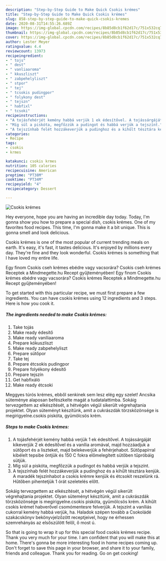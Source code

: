 ```yaml
---
description: "Step-by-Step Guide to Make Quick Csokis krémes"
title: "Step-by-Step Guide to Make Quick Csokis krémes"
slug: 858-step-by-step-guide-to-make-quick-csokis-kremes
date: 2020-08-31T14:55:26.689Z
image: https://img-global.cpcdn.com/recipes/8b85d8cb1f62d17c/751x532cq70/csokis-kremes-recept-foto.jpg
thumbnail: https://img-global.cpcdn.com/recipes/8b85d8cb1f62d17c/751x532cq70/csokis-kremes-recept-foto.jpg
cover: https://img-global.cpcdn.com/recipes/8b85d8cb1f62d17c/751x532cq70/csokis-kremes-recept-foto.jpg
author: Lester Meyer
ratingvalue: 4.4
reviewcount: 13973
recipeingredient:
- " tojs"
- " dest"
- " vanliaaroma"
- " kkuszliszt"
- " zabpehelyliszt"
- " stpor"
- " tej"
- " tcsokis pudingpor"
- " folykony dest"
- " tejszn"
- " habfixl"
- " tcsoki"
recipeinstructions:
- "A tojásfehérjét kemény habbá verjük 1 ek édesítővel. A tojássárgáját kikeverjük 2 ek édesítővel és a vanília aromával, majd hozzáadjuk a sütőport és a liszteket, majd belekeverjük a fehérjehabot. Sütőpapírral kibélelt tepsibe öntjük és 150 C fokra előmelegített sütőben tűpróbáig sütjük."
- "Míg sül a piskóta, megfőzzük a pudingot és habbá verjük a tejszínt."
- "A tejszínhab felét hozzákeverjük a pudinghoz és a kihűlt tésztára kenjük. A maradék tejszínhabot a csokis krémre kenjük és étcsokit reszelünk rá. Hűtőben pihentetjük 1 órát szeletelés előtt."
categories:
- Recipe
tags:
- csokis
- krmes

katakunci: csokis krmes 
nutrition: 105 calories
recipecuisine: American
preptime: "PT38M"
cooktime: "PT34M"
recipeyield: "4"
recipecategory: Dessert

---
```



![Csokis krémes](https://img-global.cpcdn.com/recipes/8b85d8cb1f62d17c/751x532cq70/csokis-kremes-recept-foto.jpg)

Hey everyone, hope you are having an incredible day today. Today, I'm gonna show you how to prepare a special dish, csokis krémes. One of my favorites food recipes. This time, I'm gonna make it a bit unique. This is gonna smell and look delicious.

Csokis krémes is one of the most popular of current trending meals on earth. It's easy, it's fast, it tastes delicious. It's enjoyed by millions every day. They're fine and they look wonderful. Csokis krémes is something that I have loved my entire life.

Egy finom Csokis cseh krémes ebédre vagy vacsorára? Csokis cseh krémes Receptek a Mindmegette.hu Recept gyűjteményében! Egy finom Csokis krémes ebédre vagy vacsorára? Csokis krémes Receptek a Mindmegette.hu Recept gyűjteményében!


To get started with this particular recipe, we must first prepare a few ingredients. You can have csokis krémes using 12 ingredients and 3 steps. Here is how you cook it.

<!--inarticleads1-->

##### The ingredients needed to make Csokis krémes:

1. Take  tojás
1. Make ready  édesítő
1. Make ready  vaníliaaroma
1. Prepare  kókuszliszt
1. Make ready  zabpehelyliszt
1. Prepare  sütőpor
1. Take  tej
1. Prepare  étcsokis pudingpor
1. Prepare  folyékony édesítő
1. Prepare  tejszín
1. Get  habfixáló
1. Make ready  étcsoki


Meggyes túrós krémes, ebből senkinek sem lesz elég egy szelet! Ancsika süteménye alaposan befészkelte magát a tudatalattimba. Sokáig tervezgettem az elkészítését, a hétvégén végül sikerült végrehajtania projektet. Olyan süteményt készítünk, amit a cukrászdák törzsközönsége is megirigyelne.csokis piskóta, gyümölcsös krém. 

<!--inarticleads2-->

##### Steps to make Csokis krémes:

1. A tojásfehérjét kemény habbá verjük 1 ek édesítővel. A tojássárgáját kikeverjük 2 ek édesítővel és a vanília aromával, majd hozzáadjuk a sütőport és a liszteket, majd belekeverjük a fehérjehabot. Sütőpapírral kibélelt tepsibe öntjük és 150 C fokra előmelegített sütőben tűpróbáig sütjük.
1. Míg sül a piskóta, megfőzzük a pudingot és habbá verjük a tejszínt.
1. A tejszínhab felét hozzákeverjük a pudinghoz és a kihűlt tésztára kenjük. A maradék tejszínhabot a csokis krémre kenjük és étcsokit reszelünk rá. Hűtőben pihentetjük 1 órát szeletelés előtt.


Sokáig tervezgettem az elkészítését, a hétvégén végül sikerült végrehajtania projektet. Olyan süteményt készítünk, amit a cukrászdák törzsközönsége is megirigyelne.csokis piskóta, gyümölcsös krém. A kihűlt csokis krémet habverővel csomómentesre felverjük. A tejszínt a vaníliás cukorral kemény habbá verjük, ha. Haladok szépen tovább a Csokoládé szakácskönyv bekönyvjelzőzött receptjeivel, hogy ne érhessen szemrehányás az elsőszülött felől, ő most ú. 

So that is going to wrap it up for this special food csokis krémes recipe. Thank you very much for your time. I am confident that you will make this at home. There's gonna be more interesting food in home recipes coming up. Don't forget to save this page in your browser, and share it to your family, friends and colleague. Thank you for reading. Go on get cooking!
